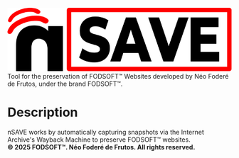 ![](logo_nsave.png)<br>
Tool for the preservation of FODSOFT™ Websites developed by Néo Foderé de Frutos, under the brand FODSOFT™.
# Description
nSAVE works by automatically capturing snapshots via the Internet Archive's Wayback Machine to preserve FODSOFT™ websites.<br>
**© 2025 FODSOFT™. Néo Foderé de Frutos. All rights reserved.**
